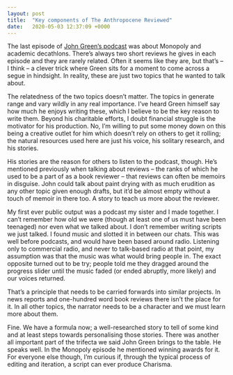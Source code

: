 ```yaml
---
layout: post
title:  "Key components of The Anthropocene Reviewed"
date:   2020-05-03 12:37:09 +0000
---
```


The last episode of [John Green’s podcast][0] was about Monopoly and academic decathlons. There’s always two short reviews he gives in each episode and they are rarely related. Often it seems like they are, but that’s – I think – a clever trick where Green sits for a moment to come across a segue in hindsight. In reality, these are just two topics that he wanted to talk about.

The relatedness of the two topics doesn’t matter. The topics in generate range and vary wildly in any real importance. I’ve heard Green himself say how much he enjoys writing these, which I believe to be the key reason to write them. Beyond his charitable efforts, I doubt financial struggle is the motivator for his production. No, I’m willing to put some money down on this being a creative outlet for him which doesn’t rely on others to get it rolling; the natural resources used here are just his voice, his solitary research, and his stories.

His stories are the reason for others to listen to the podcast, though. He’s mentioned previously when talking about reviews – the ranks of which he used to be a part of as a book reviewer – that reviews can often be memoirs in disguise. John could talk about paint drying with as much erudition as any other topic given enough drafts, but it’d be almost empty without a touch of memoir in there too. A story to teach us more about the reviewer.

My first ever public output was a podcast my sister and I made together. I can’t remember how old we were (though at least one of us must have been teenaged) nor even what we talked about. I don’t remember writing scripts we just talked. I found music and slotted it in between our chats. This was well before podcasts, and would have been based around radio. Listening only to commercial radio, and never to talk-based radio at that point, my assumption was that the music was what would bring people in. The exact opposite turned out to be try; people told me they dragged around the progress slider until the music faded (or ended abruptly, more likely) and our voices returned.

That’s a principle that needs to be carried forwards into similar projects. In news reports and one-hundred word book reviews there isn’t the place for it. In all other topics, the narrator needs to be a character and we must learn more about them.

Fine. We have a formula now; a well-researched story to tell of some kind and at least steps towards personalising those stories. There was another all important part of the trifecta we said John Green brings to the table. He speaks well. In the Monopoly episode he mentioned winning awards for it. For everyone else though, I’m curious if, through the typical process of editing and iteration, a script can ever produce Charisma.

[0]: https://www.wnycstudios.org/podcasts/anthropocene-reviewed/episodes/anthropocene-reviewed-monopoly-academic-decathlon
